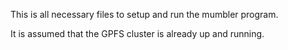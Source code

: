 This is all necessary files to setup and run the mumbler program.

It is assumed that the GPFS cluster is already up and running.
